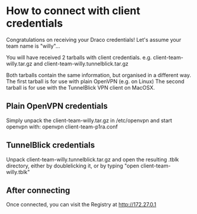How to connect with client credentials
======================================

Congratulations on receiving your Draco credentials!
Let's assume your team name is "willy"...


You will have received 2 tarballs with client credentials.
e.g. client-team-willy.tar.gz and client-team-willy.tunnelblick.tar.gz

Both tarballs contain the same information, but organised in a different way.
The first tarball is for use with plain OpenVPN (e.g. on Linux)
The second tarball is for use with the TunnelBlick VPN client on MacOSX.

Plain OpenVPN credentials
-------------------------

Simply unpack the client-team-willy.tar.gz in /etc/openvpn
and start openvpn with: openvpn client-team-p1ra.conf

TunnelBlick credentials
-----------------------

Unpack client-team-willy.tunnelblick.tar.gz and open the resulting .tblk directory,
either by doublelicking it, or by typing "open client-team-willy.tblk"

After connecting
----------------

Once connected, you can visit the Registry at http://172.27.0.1

